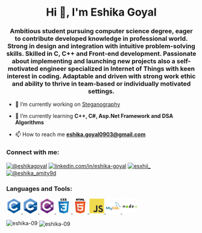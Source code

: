 <h1 align="center">Hi 👋, I'm Eshika Goyal</h1>
<h3 align="center">Ambitious student pursuing computer science degree, eager to contribute developed knowledge in professional world. Strong in design and integration with intuitive problem-solving skills. Skilled in C, C++ and Front-end development. Passionate about implementing and launching new projects also a self-motivated engineer specialized in Internet of Things with keen interest in coding. Adaptable and driven with strong work ethic and ability to thrive in team-based or individually motivated settings.</h3>

- 🔭 I’m currently working on [Steganography](https://github.com/eshika-09/Steganography-Web-application)

- 🌱 I’m currently learning **C++, C#, Asp.Net Framework and DSA Algorithms**

- 📫 How to reach me **eshika.goyal0903@gmail.com**

<h3 align="left">Connect with me:</h3>
<p align="left">
<a href="https://twitter.com/@eshikagoyal" target="blank"><img align="center" src="https://raw.githubusercontent.com/rahuldkjain/github-profile-readme-generator/master/src/images/icons/Social/twitter.svg" alt="@eshikagoyal" height="30" width="40" /></a>
<a href="https://linkedin.com/in/linkedin.com/in/eshika-goyal" target="blank"><img align="center" src="https://raw.githubusercontent.com/rahuldkjain/github-profile-readme-generator/master/src/images/icons/Social/linked-in-alt.svg" alt="linkedin.com/in/eshika-goyal" height="30" width="40" /></a>
<a href="https://instagram.com/esxhii_" target="blank"><img align="center" src="https://raw.githubusercontent.com/rahuldkjain/github-profile-readme-generator/master/src/images/icons/Social/instagram.svg" alt="esxhii_" height="30" width="40" /></a>
<a href="https://www.hackerrank.com/@eshika_amity9d" target="blank"><img align="center" src="https://raw.githubusercontent.com/rahuldkjain/github-profile-readme-generator/master/src/images/icons/Social/hackerrank.svg" alt="@eshika_amity9d" height="30" width="40" /></a>
</p>

<h3 align="left">Languages and Tools:</h3>
<p align="left"> <a href="https://www.cprogramming.com/" target="_blank" rel="noreferrer"> <img src="https://raw.githubusercontent.com/devicons/devicon/master/icons/c/c-original.svg" alt="c" width="40" height="40"/> </a> <a href="https://www.w3schools.com/cpp/" target="_blank" rel="noreferrer"> <img src="https://raw.githubusercontent.com/devicons/devicon/master/icons/cplusplus/cplusplus-original.svg" alt="cplusplus" width="40" height="40"/> </a> <a href="https://www.w3schools.com/cs/" target="_blank" rel="noreferrer"> <img src="https://raw.githubusercontent.com/devicons/devicon/master/icons/csharp/csharp-original.svg" alt="csharp" width="40" height="40"/> </a> <a href="https://www.w3schools.com/css/" target="_blank" rel="noreferrer"> <img src="https://raw.githubusercontent.com/devicons/devicon/master/icons/css3/css3-original-wordmark.svg" alt="css3" width="40" height="40"/> </a> <a href="https://www.w3.org/html/" target="_blank" rel="noreferrer"> <img src="https://raw.githubusercontent.com/devicons/devicon/master/icons/html5/html5-original-wordmark.svg" alt="html5" width="40" height="40"/> </a> <a href="https://developer.mozilla.org/en-US/docs/Web/JavaScript" target="_blank" rel="noreferrer"> <img src="https://raw.githubusercontent.com/devicons/devicon/master/icons/javascript/javascript-original.svg" alt="javascript" width="40" height="40"/> </a> <a href="https://www.mysql.com/" target="_blank" rel="noreferrer"> <img src="https://raw.githubusercontent.com/devicons/devicon/master/icons/mysql/mysql-original-wordmark.svg" alt="mysql" width="40" height="40"/> </a> <a href="https://nodejs.org" target="_blank" rel="noreferrer"> <img src="https://raw.githubusercontent.com/devicons/devicon/master/icons/nodejs/nodejs-original-wordmark.svg" alt="nodejs" width="40" height="40"/> </a> </p>

<p><img align="left" src="https://github-readme-stats.vercel.app/api/top-langs?username=eshika-09&show_icons=true&locale=en&layout=compact" alt="eshika-09" /></p>

<p>&nbsp;<img align="center" src="https://github-readme-stats.vercel.app/api?username=eshika-09&show_icons=true&locale=en" alt="eshika-09" /></p>
